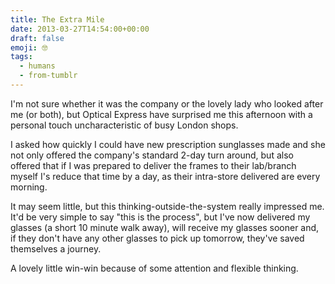 ```yaml
---
title: The Extra Mile
date: 2013-03-27T14:54:00+00:00
draft: false
emoji: 🤓
tags:
  - humans
  - from-tumblr
---
```


I'm not sure whether it was the company or the lovely lady who looked after me (or both), but Optical Express have surprised me this afternoon with a personal touch uncharacteristic of busy London shops.

I asked how quickly I could have new prescription sunglasses made and she not only offered the company's standard 2-day turn around, but also offered that if I was prepared to deliver the frames to their lab/branch myself I's reduce that time by a day, as their intra-store delivered are every morning.

It may seem little, but this thinking-outside-the-system really impressed me. It'd be very simple to say "this is the process", but I've now delivered my glasses (a short 10 minute walk away), will receive my glasses sooner and, if they don't have any other glasses to pick up tomorrow, they've saved themselves a journey.

A lovely little win-win because of some attention and flexible thinking.
